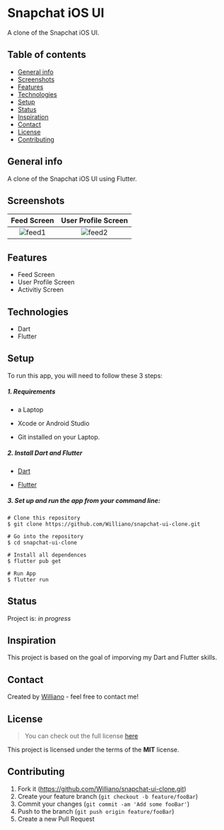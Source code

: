# Snapchat iOS UI 
A clone of the Snapchat iOS UI.

## Table of contents
* [General info](#general-info)
* [Screenshots](#screenshots)
* [Features](#features)
* [Technologies](#technologies)
* [Setup](#setup)
* [Status](#status)
* [Inspiration](#inspiration)
* [Contact](#contact)
* [License](#license)
* [Contributing](#contributing)

## General info
A clone of the Snapchat iOS UI using Flutter.

## Screenshots

 Feed Screen           |  User Profile Screen
 :-------------------------:|:-------------------------:
![feed1](https://user-images.githubusercontent.com/19711677/79414941-9c633200-7f71-11ea-9898-86cf951d54d6.png)|![feed2](https://user-images.githubusercontent.com/19711677/79414938-9a00d800-7f71-11ea-9f66-6cd587594e8a.png)


## Features
* Feed Screen
* User Profile Screen
* Activitiy Screen

## Technologies
* Dart
* Flutter


## Setup
To run this app, you will need to follow these 3 steps:

##### 1. Requirements 
  - a Laptop

  - Xcode or Android Studio 

  - Git installed on your Laptop. 


##### 2. Install Dart and Flutter
  - [Dart](https://dart.dev/get-dart)

  - [Flutter](https://flutter.dev/docs/get-started/install)


##### 3. Set up and run the app from your command line:
  ```
  # Clone this repository
  $ git clone https://github.com/Williano/snapchat-ui-clone.git

  # Go into the repository
  $ cd snapchat-ui-clone

  # Install all dependences 
  $ flutter pub get

  # Run App
  $ flutter run
  ```


## Status
Project is: _in progress_

## Inspiration
This project is based on the goal of imporving my Dart and Flutter skills.


## Contact
Created by [Williano](https://williano.github.io/) - feel free to contact me!

## License
>You can check out the full license [here](https://github.com/Williano/snapchat-ui-clone/blob/main/LICENSE)

This project is licensed under the terms of the **MIT** license.

## Contributing

1. Fork it (<https://github.com/Williano/snapchat-ui-clone.git>)
2. Create your feature branch (`git checkout -b feature/fooBar`)
3. Commit your changes (`git commit -am 'Add some fooBar'`)
4. Push to the branch (`git push origin feature/fooBar`)
5. Create a new Pull Request
